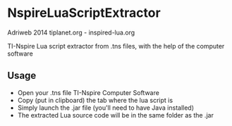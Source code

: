 NspireLuaScriptExtractor
========================

Adriweb 2014
tiplanet.org  -  inspired-lua.org

TI-Nspire Lua script extractor from .tns files, with the help of the computer software

## Usage 
* Open your .tns file TI-Nspire Computer Software
* Copy (put in clipboard) the tab where the lua script is
* Simply launch the .jar file (you'll need to have Java installed)
* The extracted Lua source code will be in the same folder as the .jar
